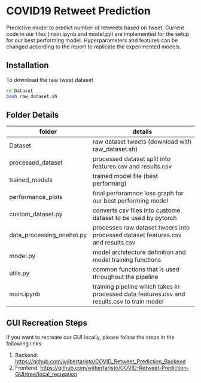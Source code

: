 # COVID19 Retweet Prediction
Predictive model to predict number of retweets based on tweet.
Current code in our files (main.ipynb and model.py) are implemented for the setup for our best performing model.
Hyperparameters and features can be changed according to the report to replicate the experimented models.

## Installation
To download the raw tweet dataset
```bash
cd Dataset
bash raw_dataset.sh
```

## Folder Details
|folder | details |
| --- | --- |
| Dataset | raw dataset tweets (download with raw_dataset.sh) |
|processed_dataset | processed dataset split into features.csv and results.csv |
|trained_models | trained model file (best performing) |
|performance_plots | final perforamnce loss graph for our best performing model |
|custom_dataset.py | converts csv files into custome dataset to be used by pytorch |
|data_processing_onehot.py| processes raw dataset tweers into processed dataset features.csv and results.csv |
|model.py| model architecture definition and model training functions |
|utils.py | common functions that is used throughout the pipeline |
|main.ipynb  | training pipeline which takes in processed data features.csv and results.csv to train model |

<!-- ```
Dataset                      - all raw dataset tweets (download with raw_dataset.sh)
processed_dataset            - processed dataset split into features.csv and results.csv
trained_models               - trained model file (best performing)
performance_plots            - final perforamnce loss graph for our best performing model
custom_dataset.py            - converts csv files into custome dataset to be used by pytorch
data_processing_onehot.py    - processes raw dataset tweers into processed dataset features.csv and results.csv
model.py                     - model architecture definition and model training functions
utils.py                     - common functions that is used throughout the pipeline
main.ipynb                   - training pipeline which takes in processed data features.csv and results.csv to train model
``` -->

## GUI Recreation Steps
If you want to recreate our GUI locally, please follow the steps in the following links:

1. Backend: https://github.com/wilbertaristo/COVID_Retweet_Prediction_Backend
2. Frontend: https://github.com/wilbertaristo/COVID-Retweet-Prediction-GUI/tree/local_recreation
